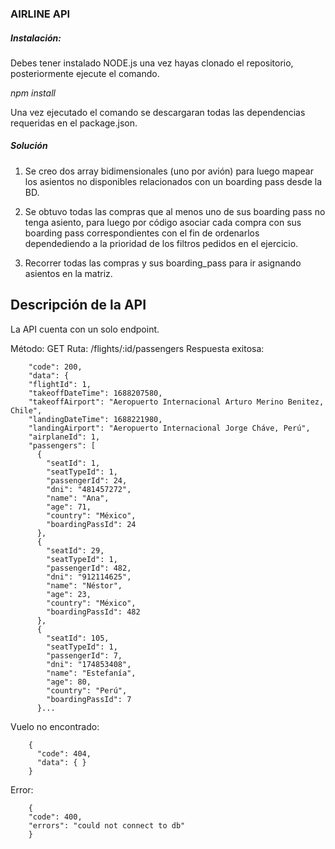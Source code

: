 ### AIRLINE API

##### Instalación:

Debes tener instalado NODE.js una vez hayas clonado el repositorio, posteriormente ejecute el comando.

*npm install*

Una vez ejecutado el comando se descargaran todas las dependencias requeridas en el package.json.

##### Solución

1. Se creo dos array bidimensionales (uno por avión) para luego mapear los asientos no disponibles relacionados con un boarding pass desde la BD.

2. Se obtuvo todas las compras que al menos uno de sus boarding pass no tenga asiento, para luego por código asociar cada compra con sus boarding pass correspondientes con el fin de ordenarlos dependediendo a la prioridad de los filtros pedidos en el ejercicio.

3. Recorrer todas las compras y sus boarding_pass para ir asignando asientos en la matriz.


## Descripción de la API

La API cuenta con un solo endpoint.

Método: GET
Ruta: /flights/:id/passengers
Respuesta exitosa: 

		"code": 200,
		"data": {
		"flightId": 1,
		"takeoffDateTime": 1688207580,
		"takeoffAirport": "Aeropuerto Internacional Arturo Merino Benitez, Chile",
		"landingDateTime": 1688221980,
		"landingAirport": "Aeropuerto Internacional Jorge Cháve, Perú",
		"airplaneId": 1,
		"passengers": [
		  {
			"seatId": 1,
			"seatTypeId": 1,
			"passengerId": 24,
			"dni": "481457272",
			"name": "Ana",
			"age": 71,
			"country": "México",
			"boardingPassId": 24
		  },
		  {
			"seatId": 29,
			"seatTypeId": 1,
			"passengerId": 482,
			"dni": "912114625",
			"name": "Néstor",
			"age": 23,
			"country": "México",
			"boardingPassId": 482
		  },
		  {
			"seatId": 105,
			"seatTypeId": 1,
			"passengerId": 7,
			"dni": "174853408",
			"name": "Estefanía",
			"age": 80,
			"country": "Perú",
			"boardingPassId": 7
		  }...

Vuelo no encontrado:

		{
		  "code": 404,
		  "data": { }
		}

Error:

		{
		"code": 400,
		"errors": "could not connect to db"
		}